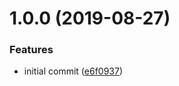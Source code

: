 # 1.0.0 (2019-08-27)


### Features

* initial commit ([e6f0937](https://github.com/mongodb-ansible-roles/ansible-role-jq/commit/e6f0937))
